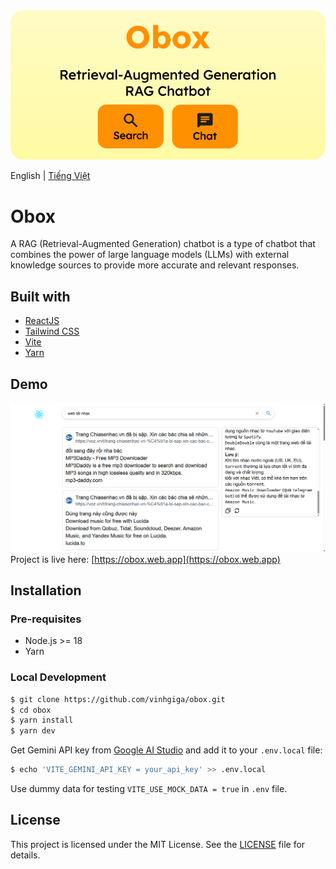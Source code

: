 <div align="center">

<a href='https://obox.web.app'>
  <img src="/assets/thumbnail.png" width="1000" alt="icon"/>
</a>
</div>

English | [Tiếng Việt](README.vi.md)

# Obox

A RAG (Retrieval-Augmented Generation) chatbot is a type of chatbot that combines the power of large language models (LLMs) with external knowledge sources to provide more accurate and relevant responses.

## Built with

- [ReactJS](https://react.dev/)
- [Tailwind CSS](https://tailwindcss.com/)
- [Vite](https://vitejs.dev/)
- [Yarn](https://yarnpkg.com/)

## Demo

![Demo](/assets/interface.png)
Project is live here: [https://obox.web.app](https://obox.web.app)

## Installation

### Pre-requisites

- Node.js >= 18
- Yarn

### Local Development

```bash
$ git clone https://github.com/vinhgiga/obox.git
$ cd obox
$ yarn install
$ yarn dev
```

Get Gemini API key from [Google AI Studio](https://aistudio.google.com/apikey) and add it to your `.env.local` file:

```bash
$ echo 'VITE_GEMINI_API_KEY = your_api_key' >> .env.local
```

Use dummy data for testing `VITE_USE_MOCK_DATA = true` in `.env` file.


## License

This project is licensed under the MIT License. See the [LICENSE](/LICENSE) file for details.